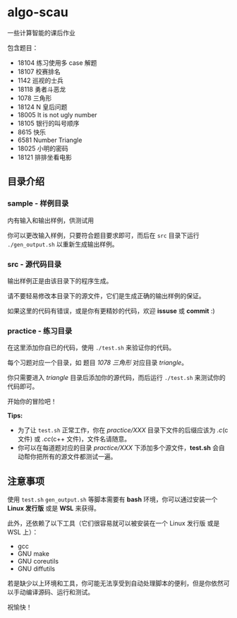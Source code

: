 # algo-scau
一些计算智能的课后作业

包含题目：
+ 18104 练习使用多 case 解题
+ 18107 校赛排名
+ 1142 巡视的士兵
+ 18118 勇者斗恶龙
+ 1078 三角形
+ 18124 N 皇后问题
+ 18005 It is not ugly number
+ 18105 银行的叫号顺序
+ 8615 快乐
+ 6581 Number Triangle
+ 18025 小明的密码
+ 18121 排排坐看电影

## 目录介绍
### sample - 样例目录
内有输入和输出样例，供测试用

你可以更改输入样例，只要符合题目要求即可，而后在 `src` 目录下运行 `./gen_output.sh` 以重新生成输出样例。

### src - 源代码目录
输出样例正是由该目录下的程序生成。

请不要轻易修改本目录下的源文件，它们是生成正确的输出样例的保证。

如果这里的代码有错误，或是你有更精妙的代码，欢迎 __issuse__ 或 __commit__ :)

### practice - 练习目录
在这里添加你自已的代码，使用 `./test.sh` 来验证你的代码。

每个习题对应一个目录，如 题目 _1078 三角形_ 对应目录 _triangle_。

你只需要进入 _triangle_ 目录后添加你的源代码，而后运行 `./test.sh` 来测试你的代码即可。

开始你的冒险吧！

__Tips:__
+ 为了让 `test.sh` 正常工作，你在 _practice/XXX_ 目录下文件的后缀应该为 _.c_(c 文件) 或 _.cc_(c++ 文件)，文件名请随意。
+ 你可以在每道题对应的目录 _practice/XXX_ 下添加多个源文件，__test.sh__ 会自动帮你把所有的源文件都测试一遍。

## 注意事项
使用 `test.sh` `gen_output.sh` 等脚本需要有 __bash__ 环境，你可以通过安装一个 __Linux 发行版__ 或是 __WSL__ 来获得。

此外，还依赖了以下工具（它们很容易就可以被安装在一个 Linux 发行版 或是 WSL 上）：
  + gcc
  + GNU make
  + GNU coreutils
  + GNU diffutils

若是缺少以上环境和工具，你可能无法享受到自动处理脚本的便利，但是你依然可以手动编译源码、运行和测试。

祝愉快！
